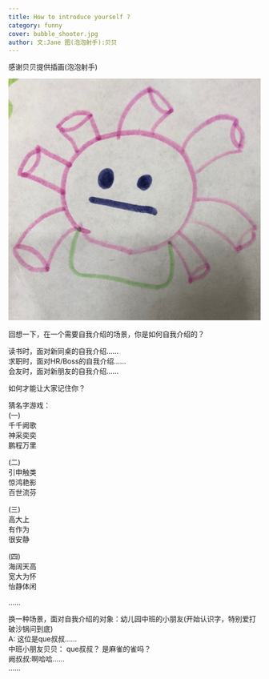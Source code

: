 ```yaml
---
title: How to introduce yourself ?       
category: funny
cover: bubble_shooter.jpg
author: 文:Jane 图(泡泡射手):贝贝
---
```

感谢贝贝提供插画(泡泡射手)           

![](./bubble_shooter.jpg)

回想一下，在一个需要自我介绍的场景，你是如何自我介绍的？       
        
读书时，面对新同桌的自我介绍……        
求职时，面对HR/Boss的自我介绍……       
会友时，面对新朋友的自我介绍……               
   
     
如何才能让大家记住你？    
          
猜名字游戏：    
(一)    
千千阙歌       
神采奕奕       
鹏程万里          

           
(二)    
引申触类  
惊鸿艳影    
百世流芬    
       
(三)         
高大上       
有作为    
很安静      
         
(四)          
海阔天高    
宽大为怀       
怡静体闲      
           
……     
     
换一种场景，面对自我介绍的对象：幼儿园中班的小朋友(开始认识字，特别爱打破沙锅问到底)      
A: 这位是que叔叔……   
中班小朋友贝贝： que叔叔？ 是麻雀的雀吗？     
阙叔叔:啊哈哈……   
……    
      
       
        
      
      
       
     
